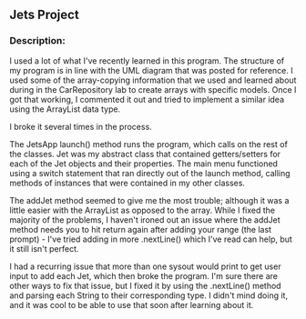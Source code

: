 ## Jets Project

### Description:

I used a lot of what I've recently learned in this program.
The structure of my program is in line with the UML diagram that was posted for reference.
I used some of the array-copying information that we used and learned about during in the CarRepository lab to create arrays with specific models. Once I got that working, I commented it out and tried to implement a similar idea using the ArrayList data type.

I broke it several times in the process. 

The JetsApp launch() method runs the program, which calls on the rest of the classes. Jet was my abstract class that contained getters/setters for each of the Jet objects and their properties. The main menu functioned using a switch statement that ran directly out of the launch method, calling methods of instances that were contained in my other classes. 

The addJet method seemed to give me the most trouble; although it was a little easier with the ArrayList as opposed to the array.
While I fixed the majority of the problems, I haven't ironed out an issue where the addJet method needs you to hit return again after adding your range (the last prompt) - I've tried adding in more .nextLine() which I've read can help, but it still isn't perfect.

I had a recurring issue that more than one sysout would print to get user input to add each Jet, which then broke the program.
I'm sure there are other ways to fix that issue, but I fixed it by using the .nextLine() method and parsing each String to their corresponding type. I didn't mind doing it, and it was cool to be able to use that soon after learning about it.
